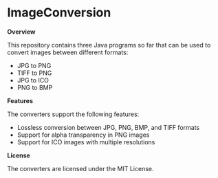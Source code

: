 # ImageConversion

**Overview**

This repository contains three Java programs so far that can be used to convert images between different formats:

* JPG to PNG
* TIFF to PNG
* JPG to ICO
* PNG to BMP
  
**Features**

The converters support the following features:

* Lossless conversion between JPG, PNG, BMP, and TIFF formats
* Support for alpha transparency in PNG images
* Support for ICO images with multiple resolutions

**License**

The converters are licensed under the MIT License.
